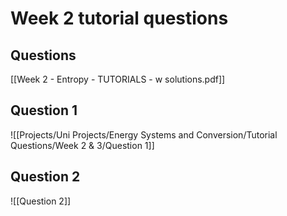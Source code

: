 
# Week 2 tutorial questions

## Questions
[[Week 2 - Entropy - TUTORIALS - w solutions.pdf]]

## Question 1
![[Projects/Uni Projects/Energy Systems and Conversion/Tutorial Questions/Week 2 & 3/Question 1]]

## Question 2

![[Question 2]]

